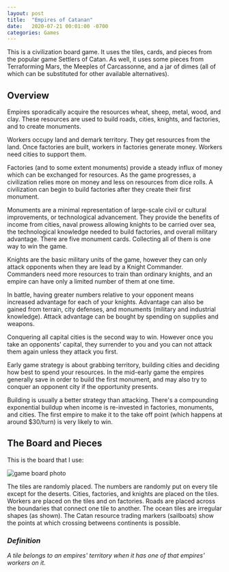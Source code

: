 ```yaml
---
layout: post
title:  "Empires of Catanan"
date:   2020-07-21 00:01:00 -0700
categories: Games
---
```


This is a civilization board game.  It uses the tiles, cards, and pieces from the popular game Settlers of Catan.  As well, it uses some pieces from Terraforming Mars, the Meeples of Carcassonne, and a jar of dimes (all of which can be substituted for other available alternatives).



## Overview

Empires sporadically acquire the resources wheat, sheep, metal, wood, and clay.  These resources are used to build roads, cities, knights, and factories, and to create monuments.  

Workers occupy land and demark territory.  They get resources from the land.  Once factories are built, workers in factories generate money.  Workers need cities to support them.

Factories (and to some extent monuments) provide a steady influx of money which can be exchanged for resources.  As the game progresses, a civilization relies more on money and less on resources from dice rolls.  A civilization can begin to build factories after they create their first monument.  

Monuments are a minimal representation of large-scale civil or cultural improvements, or technological advancement.  They provide the benefits of income from cities, naval prowess allowing knights to be carried over sea, the technological knowledge needed to build factories, and overall military advantage.  There are five monument cards.  Collecting all of them is one way to win the game.  

Knights are the basic military units of the game, however they can only attack opponents when they are lead by a Knight Commander.  Commanders need more resources to train than ordinary knights, and an empire can have only a limited number of them at one time.

In battle, having greater numbers relative to your opponent means increased advantage for each of your knights.  Advantage can also be gained from terrain, city defenses, and monuments (military and industrial knowledge).  Attack advantage can be bought by spending on supplies and weapons.

Conquering all capital cities is the second way to win.  However once you take an opponents' capital, they surrender to you and you can not attack them again unless they attack you first. 

Early game strategy is about grabbing territory, building cities and deciding how best to spend your resources.  In the mid-early game the empires generally save in order to build the first monument, and may also try to conquer an opponent city if the opportunity presents.  

Building is usually a better strategy than attacking.  There's a compounding exponential buildup when income is re-invested in factories, monuments, and cities.  The first empire to make it to the take off point (which happens at around $30/turn) is very likely to win.  

## The Board and Pieces

This is the board that I use:

![game board photo](/assets/images/empires-of-catanan/game-board-photo.jpg)

The tiles are randomly placed.  The numbers are randomly put on every tile except for the deserts.  Cities, factories, and knights are placed on the tiles.  Workers are placed on the tiles and on factories.  Roads are placed across the boundaries that connect one tile to another.  The ocean tiles are irregular shapes (as shown).  The Catan resource trading markers (sailboats) show the points at which crossing betweens continents is possible.

### *Definition*

*A tile belongs to an empires' territory when it has one of that empires' workers on it.*

